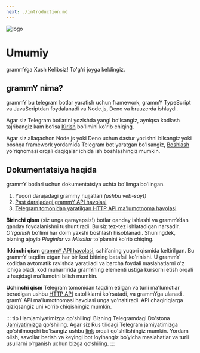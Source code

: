 ```yaml
---
next: ./introduction.md
---
```


![logo](/grammY.png)

# Umumiy

grammYga Xush Kelibsiz!
To'g'ri joyga keldingiz.


## grammY nima?

grammY bu telegram botlar yaratish uchun framework,
grammY TypeScript va JavaScriptdan foydalanadi va  Node.js, Deno va brauzerda ishlaydi.


Agar siz Telegram botlarini yozishda yangi boʻlsangiz, ayniqsa kodlash tajribangiz kam boʻlsa [Kirish](./introduction.md) bo'limini ko'rib chiqing.


Agar siz allaqachon Node.js yoki Deno uchun dastur yozishni bilsangiz yoki boshqa framework yordamida Telegram bot yaratgan bo'lsangiz, [Boshlash](./getting-started.md)  yo'riqnomasi orqali daqiqalar ichida ish boshlashingiz mumkin.

## Dokumentatsiya haqida

grammY botlari uchun dokumentatsiya uchta bo'limga bo'lingan.

1. Yuqori darajadagi grammy hujjatlari _(ushbu veb-sayt)_
2. [Past darajadagi grammY API havolasi](https://doc.deno.land/https://deno.land/x/grammy/mod.ts)
3. [Telegram tomonidan yaratilgan HTTP API ma'lumotnoma havolasi](https://core.telegram.org/bots/api)


**Birinchi qism** (siz unga qarayapsiz!) botlar qanday ishlashi va grammYdan qanday foydalanishni tushuntiradi.
Bu siz tez-tez ishlatadigan narsadir.
_O'rganish_ bo'limi har doim yaxshi boshlash hisoblanadi.
Shuningdek, bizning ajoyib _Pluginlar_  va  _Misollar_  to'plamini ko'rib chiqing.

**Ikkinchi qism** [grammY API havolasi](https://doc.deno.land/https://deno.land/x/grammy/mod.ts), sahifaning yuqori qismida keltirilgan.
Bu grammY taqdim etgan har bir kod bitining batafsil ko'rinishi.
U grammY kodidan avtomatik ravishda yaratiladi va barcha foydali maslahatlarni o'z ichiga oladi,
kod muharririda  gramYning elementi ustiga kursorni etish orqali  u haqidagi ma'lumotni bilish mumkin.

**Uchinchi qism** Telegram tomonidan taqdim etilgan va turli ma'lumotlar beradigan ushbu  [HTTP API](https://core.telegram.org/bots/api)  xatoliklarni ko'rsatadi, va grammYga ulanadi.
gramY API ma'lumotnomasi havolasi unga yo'naltiradi. API chaqiriqlarga qiziqsangiz uni ko'rib chiqishingiz mumkin.

::: tip Hamjamiyatimizga qo'shiling!
Bizning Telegramdagi Do'stona [Jamiyatimizga](https://t.me/grammyjs) qo'shiling.
 Agar siz Rus tilidagi Telegram jamiyatimizga qo'shilmoqchi bo'lsangiz ushbu [link](https://t.me/grammyjs_ru) orqali qo'shilishingiz mumkin.
Yordam olish, savollar berish va keyingi bot loyihangiz bo‘yicha maslahatlar va turli usullarni o‘rganish uchun bizga qo‘shiling.
:::


